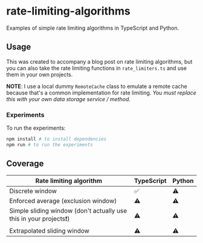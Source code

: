 # rate-limiting-algorithms

Examples of simple rate limiting algorithms in TypeScript and Python. 

## Usage

This was created to accompany a blog post on rate limiting algorithms, but you can also take the rate limiting functions in `rate_limiters.ts` and use them in your own projects.

**NOTE**: I use a local dummy `RemoteCache` class to emulate a remote cache because that's a common implementation for rate limiting. *You must replace this with your own data storage service / method*.

### Experiments

To run the experiments:
```bash
npm install # to install dependencies
npm run # to run the experiments
```
## Coverage

| Rate limiting algorithm                                      | TypeScript | Python |
| ------------------------------------------------------------ | ---------- | ------ |
| Discrete window                                              | ✅          | ⚠️      |
| Enforced average (exclusion window)                          | ⚠️          | ⚠️      |
| Simple sliding window (don't actually use this in your projects❗️) | ⚠️          | ⚠️      |
| Extrapolated sliding window                                  | ⚠️          | ⚠️      |